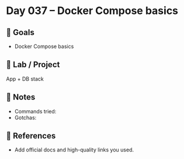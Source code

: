 # Day 037 – Docker Compose basics

## 🎯 Goals
- Docker Compose basics

## 🔧 Lab / Project
App + DB stack

## 📝 Notes
- Commands tried:
- Gotchas:

## 🔎 References
- Add official docs and high-quality links you used.
